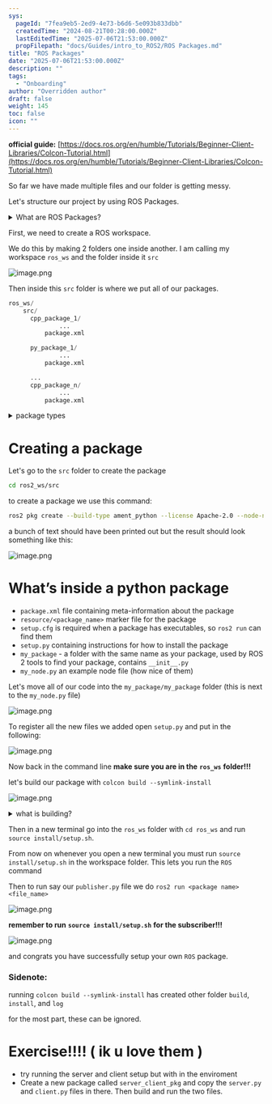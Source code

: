 ```yaml
---
sys:
  pageId: "7fea9eb5-2ed9-4e73-b6d6-5e093b833dbb"
  createdTime: "2024-08-21T00:28:00.000Z"
  lastEditedTime: "2025-07-06T21:53:00.000Z"
  propFilepath: "docs/Guides/intro_to_ROS2/ROS Packages.md"
title: "ROS Packages"
date: "2025-07-06T21:53:00.000Z"
description: ""
tags:
  - "Onboarding"
author: "Overridden author"
draft: false
weight: 145
toc: false
icon: ""
---
```


**official guide:** [https://docs.ros.org/en/humble/Tutorials/Beginner-Client-Libraries/Colcon-Tutorial.html](https://docs.ros.org/en/humble/Tutorials/Beginner-Client-Libraries/Colcon-Tutorial.html)

So far we have made multiple files and our folder is getting messy.

Let's structure our project by using ROS Packages.

<details>
      <summary>What are ROS Packages?</summary>
      ROS Packages are, as the name implies, packages of code that are highly sharable between ROS developers.
  </details>

First, we need to create a ROS workspace.

We do this by making 2 folders one inside another. I am calling my workspace `ros_ws` and the folder inside it `src`

![image.png](https://prod-files-secure.s3.us-west-2.amazonaws.com/d518164a-d88e-44d1-a4ee-3adb3bd8bce0/70706947-fd18-4537-a67b-e12946812d31/image.png?X-Amz-Algorithm=AWS4-HMAC-SHA256&X-Amz-Content-Sha256=UNSIGNED-PAYLOAD&X-Amz-Credential=ASIAZI2LB4662TBQKZAU%2F20250707%2Fus-west-2%2Fs3%2Faws4_request&X-Amz-Date=20250707T004720Z&X-Amz-Expires=3600&X-Amz-Security-Token=IQoJb3JpZ2luX2VjEGAaCXVzLXdlc3QtMiJIMEYCIQD2UhwKzpR5WnGl3VOrWaoR8HMbaGfzh67ES5CyTS5EFgIhAKpqbMgu%2Bw%2FMjbeSDRydirpo3pTLv6l6ozutxKqiImmxKv8DCGkQABoMNjM3NDIzMTgzODA1IgyRejr9xe74k1szFUQq3AO52P9Z%2BKDm2As6xIo6X6DgjdBKOtvdszQOLVAmOPk4NnQAVsbsZ0SVP2suJD%2Bpr7SjaF1G0F%2FQVfkwXXJDtq0MP7jU6tKAos9YBVsJVeRVhxJWweZg1Ut6AChj2aqZMDjsfpDJtel9bb2A2AlEyCea75iZl7UjgIWuh1wVnMcKbAZqzf3INw0pfzEdZvji1aTmCNIXkqf6m2EHRnLi%2BVa53Obk9teGivcqUQJ%2BFjuFEsvSACRWXsL0BNq3u4ewwsmcmCjh3FavSv4I0Q8Sm5oedyp3WxCLmQ%2FVOAvmS7bUT2lRvQtqlSQcSJZqI4J27aN4NzoEh1NgQE1Ke9uUHh7BuPax1ja4cufPXAEhJn5tMjIAsdJ2P2Esp7Da5FeAycUfDhgC57R3kYTTLbLjYeS3sAYeZ4C0dFVP27b6o8HUQpOyfMZ9qEotBQQU5mMGGaf4BkrJenkz76kT8m4M0r2EqC99I9nDcpDyvpqowwNCaoZBC4nos4RWE%2FqAV6ZwPxo2v0XB%2Flye0OiOAJWjQznQzeTdftZRHG1smOkHPMYBndvCTPAKMDRD5slaCLawwq5S7jNhJyJLO6L7Zx45NNh65n7gY1AUyZXM4ui1xjKFkrZ%2Fmt%2FFpzhNhmzvBzCslazDBjqkAYkWahVk1TClQZXR%2FCVCi7BnFtxALsb561GAtoh7pMRG5PqaboDXEglhW9oQir2vlVBJA659EbbkOKN9ELXvy%2FhwZyiUs1HeW72iOcKwdixUdHvXwgW%2BQDSx4mZDuD3hmyxsprxP24yxrfJ8fjnrT3%2BnSFFq0dd87fRsgANT6Pntko478exlBcfhH%2BnVOgAm7GrCiGJJRTdv31tN2HVwO3sPLMfr&X-Amz-Signature=94abc0e5652221618a34e2fef2a0c08519f6cea64cf09c30387836efc78866ce&X-Amz-SignedHeaders=host&x-amz-checksum-mode=ENABLED&x-id=GetObject)

Then inside this `src` folder is where we put all of our packages.

```python
ros_ws/
    src/
      cpp_package_1/
		      ...
          package.xml

      py_package_1/
		      ...
          package.xml

      ...
      cpp_package_n/
		      ...
          package.xml

```

<details>

<summary>package types</summary>

packages can be either `C++` or python.

the intern file structure is different for each but for this guide we will stick to creating python packages

</details>

# Creating a package

Let's go to the `src` folder to create the package

```bash
cd ros2_ws/src
```

to create a package we use this command:

```bash
ros2 pkg create --build-type ament_python --license Apache-2.0 --node-name my_node my_package
```

a bunch of text should have been printed out but the result should look something like this:

![image.png](https://prod-files-secure.s3.us-west-2.amazonaws.com/d518164a-d88e-44d1-a4ee-3adb3bd8bce0/e6cf1e3f-8512-4a3e-b131-079f800bf3e8/image.png?X-Amz-Algorithm=AWS4-HMAC-SHA256&X-Amz-Content-Sha256=UNSIGNED-PAYLOAD&X-Amz-Credential=ASIAZI2LB4662TBQKZAU%2F20250707%2Fus-west-2%2Fs3%2Faws4_request&X-Amz-Date=20250707T004720Z&X-Amz-Expires=3600&X-Amz-Security-Token=IQoJb3JpZ2luX2VjEGAaCXVzLXdlc3QtMiJIMEYCIQD2UhwKzpR5WnGl3VOrWaoR8HMbaGfzh67ES5CyTS5EFgIhAKpqbMgu%2Bw%2FMjbeSDRydirpo3pTLv6l6ozutxKqiImmxKv8DCGkQABoMNjM3NDIzMTgzODA1IgyRejr9xe74k1szFUQq3AO52P9Z%2BKDm2As6xIo6X6DgjdBKOtvdszQOLVAmOPk4NnQAVsbsZ0SVP2suJD%2Bpr7SjaF1G0F%2FQVfkwXXJDtq0MP7jU6tKAos9YBVsJVeRVhxJWweZg1Ut6AChj2aqZMDjsfpDJtel9bb2A2AlEyCea75iZl7UjgIWuh1wVnMcKbAZqzf3INw0pfzEdZvji1aTmCNIXkqf6m2EHRnLi%2BVa53Obk9teGivcqUQJ%2BFjuFEsvSACRWXsL0BNq3u4ewwsmcmCjh3FavSv4I0Q8Sm5oedyp3WxCLmQ%2FVOAvmS7bUT2lRvQtqlSQcSJZqI4J27aN4NzoEh1NgQE1Ke9uUHh7BuPax1ja4cufPXAEhJn5tMjIAsdJ2P2Esp7Da5FeAycUfDhgC57R3kYTTLbLjYeS3sAYeZ4C0dFVP27b6o8HUQpOyfMZ9qEotBQQU5mMGGaf4BkrJenkz76kT8m4M0r2EqC99I9nDcpDyvpqowwNCaoZBC4nos4RWE%2FqAV6ZwPxo2v0XB%2Flye0OiOAJWjQznQzeTdftZRHG1smOkHPMYBndvCTPAKMDRD5slaCLawwq5S7jNhJyJLO6L7Zx45NNh65n7gY1AUyZXM4ui1xjKFkrZ%2Fmt%2FFpzhNhmzvBzCslazDBjqkAYkWahVk1TClQZXR%2FCVCi7BnFtxALsb561GAtoh7pMRG5PqaboDXEglhW9oQir2vlVBJA659EbbkOKN9ELXvy%2FhwZyiUs1HeW72iOcKwdixUdHvXwgW%2BQDSx4mZDuD3hmyxsprxP24yxrfJ8fjnrT3%2BnSFFq0dd87fRsgANT6Pntko478exlBcfhH%2BnVOgAm7GrCiGJJRTdv31tN2HVwO3sPLMfr&X-Amz-Signature=b1194e395de46802ecd05b369a70e58ef0afb3e799ec3bb9076391930465ed9c&X-Amz-SignedHeaders=host&x-amz-checksum-mode=ENABLED&x-id=GetObject)

# What’s inside a python package

- `package.xml` file containing meta-information about the package
- `resource/<package_name>` marker file for the package
- `setup.cfg` is required when a package has executables, so `ros2 run` can find them
- `setup.py` containing instructions for how to install the package
- `my_package` - a folder with the same name as your package, used by ROS 2 tools to find your package, contains `__init__.py`
- `my_node.py` an example node file (how nice of them)

Let's move all of our code into the `my_package/my_package` folder (this is next to the `my_node.py` file)

![image.png](https://prod-files-secure.s3.us-west-2.amazonaws.com/d518164a-d88e-44d1-a4ee-3adb3bd8bce0/9ce58f11-0da9-4d3e-b86d-506a9685d378/image.png?X-Amz-Algorithm=AWS4-HMAC-SHA256&X-Amz-Content-Sha256=UNSIGNED-PAYLOAD&X-Amz-Credential=ASIAZI2LB4662TBQKZAU%2F20250707%2Fus-west-2%2Fs3%2Faws4_request&X-Amz-Date=20250707T004720Z&X-Amz-Expires=3600&X-Amz-Security-Token=IQoJb3JpZ2luX2VjEGAaCXVzLXdlc3QtMiJIMEYCIQD2UhwKzpR5WnGl3VOrWaoR8HMbaGfzh67ES5CyTS5EFgIhAKpqbMgu%2Bw%2FMjbeSDRydirpo3pTLv6l6ozutxKqiImmxKv8DCGkQABoMNjM3NDIzMTgzODA1IgyRejr9xe74k1szFUQq3AO52P9Z%2BKDm2As6xIo6X6DgjdBKOtvdszQOLVAmOPk4NnQAVsbsZ0SVP2suJD%2Bpr7SjaF1G0F%2FQVfkwXXJDtq0MP7jU6tKAos9YBVsJVeRVhxJWweZg1Ut6AChj2aqZMDjsfpDJtel9bb2A2AlEyCea75iZl7UjgIWuh1wVnMcKbAZqzf3INw0pfzEdZvji1aTmCNIXkqf6m2EHRnLi%2BVa53Obk9teGivcqUQJ%2BFjuFEsvSACRWXsL0BNq3u4ewwsmcmCjh3FavSv4I0Q8Sm5oedyp3WxCLmQ%2FVOAvmS7bUT2lRvQtqlSQcSJZqI4J27aN4NzoEh1NgQE1Ke9uUHh7BuPax1ja4cufPXAEhJn5tMjIAsdJ2P2Esp7Da5FeAycUfDhgC57R3kYTTLbLjYeS3sAYeZ4C0dFVP27b6o8HUQpOyfMZ9qEotBQQU5mMGGaf4BkrJenkz76kT8m4M0r2EqC99I9nDcpDyvpqowwNCaoZBC4nos4RWE%2FqAV6ZwPxo2v0XB%2Flye0OiOAJWjQznQzeTdftZRHG1smOkHPMYBndvCTPAKMDRD5slaCLawwq5S7jNhJyJLO6L7Zx45NNh65n7gY1AUyZXM4ui1xjKFkrZ%2Fmt%2FFpzhNhmzvBzCslazDBjqkAYkWahVk1TClQZXR%2FCVCi7BnFtxALsb561GAtoh7pMRG5PqaboDXEglhW9oQir2vlVBJA659EbbkOKN9ELXvy%2FhwZyiUs1HeW72iOcKwdixUdHvXwgW%2BQDSx4mZDuD3hmyxsprxP24yxrfJ8fjnrT3%2BnSFFq0dd87fRsgANT6Pntko478exlBcfhH%2BnVOgAm7GrCiGJJRTdv31tN2HVwO3sPLMfr&X-Amz-Signature=72c06dac99f340d23885318f2cb3d2b77d0a985b7cfa336f575e14e281254ac6&X-Amz-SignedHeaders=host&x-amz-checksum-mode=ENABLED&x-id=GetObject)

To register all the new files we added open `setup.py` and put in the following:

![image.png](https://prod-files-secure.s3.us-west-2.amazonaws.com/d518164a-d88e-44d1-a4ee-3adb3bd8bce0/1cd7c262-4cae-4496-9d75-c178537d24a2/image.png?X-Amz-Algorithm=AWS4-HMAC-SHA256&X-Amz-Content-Sha256=UNSIGNED-PAYLOAD&X-Amz-Credential=ASIAZI2LB4662TBQKZAU%2F20250707%2Fus-west-2%2Fs3%2Faws4_request&X-Amz-Date=20250707T004720Z&X-Amz-Expires=3600&X-Amz-Security-Token=IQoJb3JpZ2luX2VjEGAaCXVzLXdlc3QtMiJIMEYCIQD2UhwKzpR5WnGl3VOrWaoR8HMbaGfzh67ES5CyTS5EFgIhAKpqbMgu%2Bw%2FMjbeSDRydirpo3pTLv6l6ozutxKqiImmxKv8DCGkQABoMNjM3NDIzMTgzODA1IgyRejr9xe74k1szFUQq3AO52P9Z%2BKDm2As6xIo6X6DgjdBKOtvdszQOLVAmOPk4NnQAVsbsZ0SVP2suJD%2Bpr7SjaF1G0F%2FQVfkwXXJDtq0MP7jU6tKAos9YBVsJVeRVhxJWweZg1Ut6AChj2aqZMDjsfpDJtel9bb2A2AlEyCea75iZl7UjgIWuh1wVnMcKbAZqzf3INw0pfzEdZvji1aTmCNIXkqf6m2EHRnLi%2BVa53Obk9teGivcqUQJ%2BFjuFEsvSACRWXsL0BNq3u4ewwsmcmCjh3FavSv4I0Q8Sm5oedyp3WxCLmQ%2FVOAvmS7bUT2lRvQtqlSQcSJZqI4J27aN4NzoEh1NgQE1Ke9uUHh7BuPax1ja4cufPXAEhJn5tMjIAsdJ2P2Esp7Da5FeAycUfDhgC57R3kYTTLbLjYeS3sAYeZ4C0dFVP27b6o8HUQpOyfMZ9qEotBQQU5mMGGaf4BkrJenkz76kT8m4M0r2EqC99I9nDcpDyvpqowwNCaoZBC4nos4RWE%2FqAV6ZwPxo2v0XB%2Flye0OiOAJWjQznQzeTdftZRHG1smOkHPMYBndvCTPAKMDRD5slaCLawwq5S7jNhJyJLO6L7Zx45NNh65n7gY1AUyZXM4ui1xjKFkrZ%2Fmt%2FFpzhNhmzvBzCslazDBjqkAYkWahVk1TClQZXR%2FCVCi7BnFtxALsb561GAtoh7pMRG5PqaboDXEglhW9oQir2vlVBJA659EbbkOKN9ELXvy%2FhwZyiUs1HeW72iOcKwdixUdHvXwgW%2BQDSx4mZDuD3hmyxsprxP24yxrfJ8fjnrT3%2BnSFFq0dd87fRsgANT6Pntko478exlBcfhH%2BnVOgAm7GrCiGJJRTdv31tN2HVwO3sPLMfr&X-Amz-Signature=0cfd7d5901e368faafef8af446db884d54a44ba666431c01f665c020eef9b89c&X-Amz-SignedHeaders=host&x-amz-checksum-mode=ENABLED&x-id=GetObject)

Now back in the command line **make sure you are in the** **`ros_ws`** **folder!!!**

let's build our package with `colcon build --symlink-install`

![image.png](https://prod-files-secure.s3.us-west-2.amazonaws.com/d518164a-d88e-44d1-a4ee-3adb3bd8bce0/2f2a0d27-b173-48fd-b189-5f5c0ce65619/image.png?X-Amz-Algorithm=AWS4-HMAC-SHA256&X-Amz-Content-Sha256=UNSIGNED-PAYLOAD&X-Amz-Credential=ASIAZI2LB4662TBQKZAU%2F20250707%2Fus-west-2%2Fs3%2Faws4_request&X-Amz-Date=20250707T004720Z&X-Amz-Expires=3600&X-Amz-Security-Token=IQoJb3JpZ2luX2VjEGAaCXVzLXdlc3QtMiJIMEYCIQD2UhwKzpR5WnGl3VOrWaoR8HMbaGfzh67ES5CyTS5EFgIhAKpqbMgu%2Bw%2FMjbeSDRydirpo3pTLv6l6ozutxKqiImmxKv8DCGkQABoMNjM3NDIzMTgzODA1IgyRejr9xe74k1szFUQq3AO52P9Z%2BKDm2As6xIo6X6DgjdBKOtvdszQOLVAmOPk4NnQAVsbsZ0SVP2suJD%2Bpr7SjaF1G0F%2FQVfkwXXJDtq0MP7jU6tKAos9YBVsJVeRVhxJWweZg1Ut6AChj2aqZMDjsfpDJtel9bb2A2AlEyCea75iZl7UjgIWuh1wVnMcKbAZqzf3INw0pfzEdZvji1aTmCNIXkqf6m2EHRnLi%2BVa53Obk9teGivcqUQJ%2BFjuFEsvSACRWXsL0BNq3u4ewwsmcmCjh3FavSv4I0Q8Sm5oedyp3WxCLmQ%2FVOAvmS7bUT2lRvQtqlSQcSJZqI4J27aN4NzoEh1NgQE1Ke9uUHh7BuPax1ja4cufPXAEhJn5tMjIAsdJ2P2Esp7Da5FeAycUfDhgC57R3kYTTLbLjYeS3sAYeZ4C0dFVP27b6o8HUQpOyfMZ9qEotBQQU5mMGGaf4BkrJenkz76kT8m4M0r2EqC99I9nDcpDyvpqowwNCaoZBC4nos4RWE%2FqAV6ZwPxo2v0XB%2Flye0OiOAJWjQznQzeTdftZRHG1smOkHPMYBndvCTPAKMDRD5slaCLawwq5S7jNhJyJLO6L7Zx45NNh65n7gY1AUyZXM4ui1xjKFkrZ%2Fmt%2FFpzhNhmzvBzCslazDBjqkAYkWahVk1TClQZXR%2FCVCi7BnFtxALsb561GAtoh7pMRG5PqaboDXEglhW9oQir2vlVBJA659EbbkOKN9ELXvy%2FhwZyiUs1HeW72iOcKwdixUdHvXwgW%2BQDSx4mZDuD3hmyxsprxP24yxrfJ8fjnrT3%2BnSFFq0dd87fRsgANT6Pntko478exlBcfhH%2BnVOgAm7GrCiGJJRTdv31tN2HVwO3sPLMfr&X-Amz-Signature=1eae9ab747cfbe3675a23587d60574ce36b9c9085572fd25b40574c0221a77b3&X-Amz-SignedHeaders=host&x-amz-checksum-mode=ENABLED&x-id=GetObject)

<details>

<summary>what is building?</summary>

if you are a CS major at Rose-Hulman you will learn the answer to this in CSSE132

but TLDR; is it combines all the code files into one program that can be run easily 

</details>

Then in a new terminal go into the `ros_ws` folder with `cd ros_ws` and run `source install/setup.sh`. 

From now on whenever you open a new terminal you must run `source install/setup.sh` in the workspace folder. This lets you run the `ROS` command

Then to run say our `publisher.py` file we do `ros2 run <package name> <file_name>`

![image.png](https://prod-files-secure.s3.us-west-2.amazonaws.com/d518164a-d88e-44d1-a4ee-3adb3bd8bce0/4f4b1219-3a44-4632-aa0a-ce3471699f59/image.png?X-Amz-Algorithm=AWS4-HMAC-SHA256&X-Amz-Content-Sha256=UNSIGNED-PAYLOAD&X-Amz-Credential=ASIAZI2LB4662TBQKZAU%2F20250707%2Fus-west-2%2Fs3%2Faws4_request&X-Amz-Date=20250707T004720Z&X-Amz-Expires=3600&X-Amz-Security-Token=IQoJb3JpZ2luX2VjEGAaCXVzLXdlc3QtMiJIMEYCIQD2UhwKzpR5WnGl3VOrWaoR8HMbaGfzh67ES5CyTS5EFgIhAKpqbMgu%2Bw%2FMjbeSDRydirpo3pTLv6l6ozutxKqiImmxKv8DCGkQABoMNjM3NDIzMTgzODA1IgyRejr9xe74k1szFUQq3AO52P9Z%2BKDm2As6xIo6X6DgjdBKOtvdszQOLVAmOPk4NnQAVsbsZ0SVP2suJD%2Bpr7SjaF1G0F%2FQVfkwXXJDtq0MP7jU6tKAos9YBVsJVeRVhxJWweZg1Ut6AChj2aqZMDjsfpDJtel9bb2A2AlEyCea75iZl7UjgIWuh1wVnMcKbAZqzf3INw0pfzEdZvji1aTmCNIXkqf6m2EHRnLi%2BVa53Obk9teGivcqUQJ%2BFjuFEsvSACRWXsL0BNq3u4ewwsmcmCjh3FavSv4I0Q8Sm5oedyp3WxCLmQ%2FVOAvmS7bUT2lRvQtqlSQcSJZqI4J27aN4NzoEh1NgQE1Ke9uUHh7BuPax1ja4cufPXAEhJn5tMjIAsdJ2P2Esp7Da5FeAycUfDhgC57R3kYTTLbLjYeS3sAYeZ4C0dFVP27b6o8HUQpOyfMZ9qEotBQQU5mMGGaf4BkrJenkz76kT8m4M0r2EqC99I9nDcpDyvpqowwNCaoZBC4nos4RWE%2FqAV6ZwPxo2v0XB%2Flye0OiOAJWjQznQzeTdftZRHG1smOkHPMYBndvCTPAKMDRD5slaCLawwq5S7jNhJyJLO6L7Zx45NNh65n7gY1AUyZXM4ui1xjKFkrZ%2Fmt%2FFpzhNhmzvBzCslazDBjqkAYkWahVk1TClQZXR%2FCVCi7BnFtxALsb561GAtoh7pMRG5PqaboDXEglhW9oQir2vlVBJA659EbbkOKN9ELXvy%2FhwZyiUs1HeW72iOcKwdixUdHvXwgW%2BQDSx4mZDuD3hmyxsprxP24yxrfJ8fjnrT3%2BnSFFq0dd87fRsgANT6Pntko478exlBcfhH%2BnVOgAm7GrCiGJJRTdv31tN2HVwO3sPLMfr&X-Amz-Signature=583203da4882f64f8ed27cc0f83d91c7fc2e1d9d82184a50dbd55246fae71d92&X-Amz-SignedHeaders=host&x-amz-checksum-mode=ENABLED&x-id=GetObject)

**remember to run** **`source install/setup.sh`** **for the subscriber!!!**

![image.png](https://prod-files-secure.s3.us-west-2.amazonaws.com/d518164a-d88e-44d1-a4ee-3adb3bd8bce0/02121119-dad4-49ec-8356-c956108b4243/image.png?X-Amz-Algorithm=AWS4-HMAC-SHA256&X-Amz-Content-Sha256=UNSIGNED-PAYLOAD&X-Amz-Credential=ASIAZI2LB4662TBQKZAU%2F20250707%2Fus-west-2%2Fs3%2Faws4_request&X-Amz-Date=20250707T004720Z&X-Amz-Expires=3600&X-Amz-Security-Token=IQoJb3JpZ2luX2VjEGAaCXVzLXdlc3QtMiJIMEYCIQD2UhwKzpR5WnGl3VOrWaoR8HMbaGfzh67ES5CyTS5EFgIhAKpqbMgu%2Bw%2FMjbeSDRydirpo3pTLv6l6ozutxKqiImmxKv8DCGkQABoMNjM3NDIzMTgzODA1IgyRejr9xe74k1szFUQq3AO52P9Z%2BKDm2As6xIo6X6DgjdBKOtvdszQOLVAmOPk4NnQAVsbsZ0SVP2suJD%2Bpr7SjaF1G0F%2FQVfkwXXJDtq0MP7jU6tKAos9YBVsJVeRVhxJWweZg1Ut6AChj2aqZMDjsfpDJtel9bb2A2AlEyCea75iZl7UjgIWuh1wVnMcKbAZqzf3INw0pfzEdZvji1aTmCNIXkqf6m2EHRnLi%2BVa53Obk9teGivcqUQJ%2BFjuFEsvSACRWXsL0BNq3u4ewwsmcmCjh3FavSv4I0Q8Sm5oedyp3WxCLmQ%2FVOAvmS7bUT2lRvQtqlSQcSJZqI4J27aN4NzoEh1NgQE1Ke9uUHh7BuPax1ja4cufPXAEhJn5tMjIAsdJ2P2Esp7Da5FeAycUfDhgC57R3kYTTLbLjYeS3sAYeZ4C0dFVP27b6o8HUQpOyfMZ9qEotBQQU5mMGGaf4BkrJenkz76kT8m4M0r2EqC99I9nDcpDyvpqowwNCaoZBC4nos4RWE%2FqAV6ZwPxo2v0XB%2Flye0OiOAJWjQznQzeTdftZRHG1smOkHPMYBndvCTPAKMDRD5slaCLawwq5S7jNhJyJLO6L7Zx45NNh65n7gY1AUyZXM4ui1xjKFkrZ%2Fmt%2FFpzhNhmzvBzCslazDBjqkAYkWahVk1TClQZXR%2FCVCi7BnFtxALsb561GAtoh7pMRG5PqaboDXEglhW9oQir2vlVBJA659EbbkOKN9ELXvy%2FhwZyiUs1HeW72iOcKwdixUdHvXwgW%2BQDSx4mZDuD3hmyxsprxP24yxrfJ8fjnrT3%2BnSFFq0dd87fRsgANT6Pntko478exlBcfhH%2BnVOgAm7GrCiGJJRTdv31tN2HVwO3sPLMfr&X-Amz-Signature=fcec2661d785014ee4c33734e9393271d567179a5532459526aad20d0f8a8a42&X-Amz-SignedHeaders=host&x-amz-checksum-mode=ENABLED&x-id=GetObject)

and congrats you have successfully setup your own `ROS` package.

### Sidenote:

running `colcon build --symlink-install` has created other folder `build`, `install`, and `log`

for the most part, these can be ignored.

# Exercise!!!! ( ik u love them )

- try running the server and client setup but with in the enviroment
- Create a new package called `server_client_pkg` and copy the `server.py` and `client.py` files in there. Then build and run the two files.
